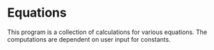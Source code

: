 # Equations
This program is a collection of calculations for various equations. The computations are dependent on user input for constants.
